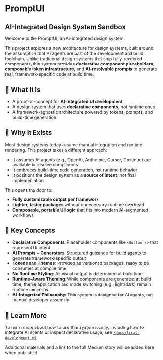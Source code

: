 # PromptUI

## AI-Integrated Design System Sandbox

Welcome to the PromptUI, an AI-integrated design system.

This project explores a new architecture for design systems, built around the assumption that AI agents are part of the development and build toolchain. Unlike traditional design systems that ship fully-rendered components, this system provides **declarative component placeholders**, **composable token infrastructure**, and **AI-resolvable prompts** to generate real, framework-specific code at build time.

## 🧠 What It Is

- A proof-of-concept for **AI-integrated UI development**
- A design system that uses **declarative components**, not runtime ones
- A framework-agnostic architecture powered by tokens, prompts, and build-time generation

## 🌌 Why It Exists

Most design systems today assume manual integration and runtime rendering. This project takes a different approach:

- It assumes AI agents (e.g., OpenAI, Anthropic, Cursor, Continue) are available to resolve components
- It embraces build-time code generation, not runtime behavior
- It positions the design system as a **source of intent**, not final implementation

This opens the door to:

- **Fully customizable output per framework**
- **Lighter, faster packages** without unnecessary runtime overhead
- **Composable, portable UI logic** that fits into modern AI-augmented workflows

## 📄 Key Concepts

- **Declarative Components**: Placeholder components like `<Button />` that represent UI intent
- **AI Prompts + Generators**: Structured guidance for build agents to generate framework-specific output
- **Tokens and Themes**: Provided as versioned packages, ready to be consumed at compile time
- **No Runtime Styling**: All visual output is determined at build time
- **Runtime-Aware Theming**: While components are generated at build time, theme application and mode switching (e.g., light/dark) remain runtime concerns
- **AI-Integrated Philosophy**: This system is designed for AI agents, not manual developer assembly

## 📃 Learn More

To learn more about how to use this system locally, including how to integrate AI agents or inspect declarative usage, see [`/docs/local-development.md`](./docs/local-development.md).

Additional materials and a link to the full Medium story will be added here when published.
